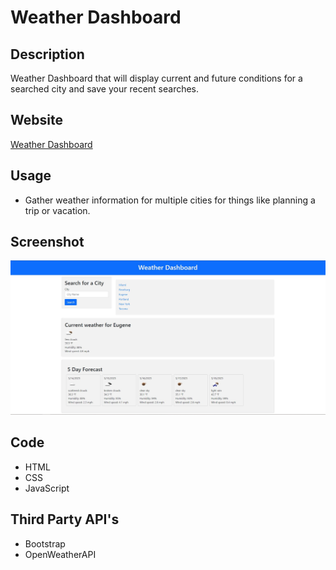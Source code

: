 # Weather Dashboard

## Description
Weather Dashboard that will display current and future conditions for a searched city and save your recent searches. 

## Website
[Weather Dashboard](https://spamdalfz.github.io/weather-dashboard/)

## Usage
- Gather weather information for multiple cities for things like planning a trip or vacation.

## Screenshot
![Alt text](/assets/images/screenshot.JPG)

## Code 
* HTML
* CSS
* JavaScript

## Third Party API's
* Bootstrap
* OpenWeatherAPI
